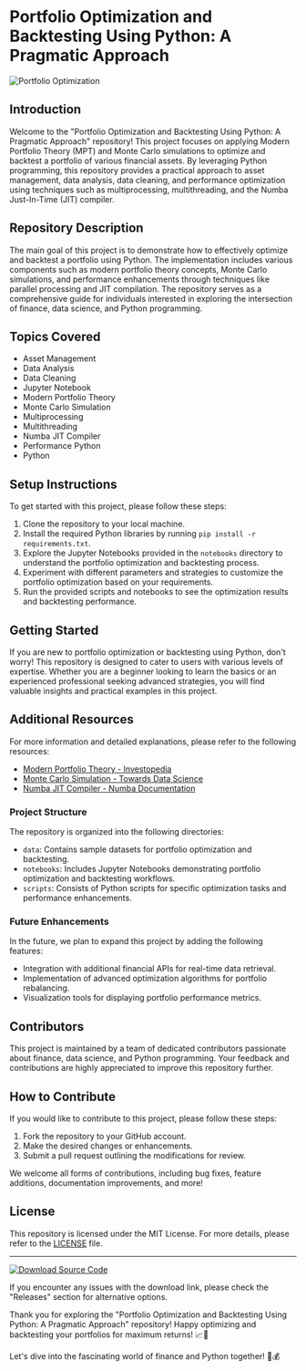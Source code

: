 # Portfolio Optimization and Backtesting Using Python: A Pragmatic Approach

![Portfolio Optimization](https://images.unsplash.com/photo-1518703170841-ba3d5f944835)

## Introduction

Welcome to the "Portfolio Optimization and Backtesting Using Python: A Pragmatic Approach" repository! This project focuses on applying Modern Portfolio Theory (MPT) and Monte Carlo simulations to optimize and backtest a portfolio of various financial assets. By leveraging Python programming, this repository provides a practical approach to asset management, data analysis, data cleaning, and performance optimization using techniques such as multiprocessing, multithreading, and the Numba Just-In-Time (JIT) compiler.

## Repository Description

The main goal of this project is to demonstrate how to effectively optimize and backtest a portfolio using Python. The implementation includes various components such as modern portfolio theory concepts, Monte Carlo simulations, and performance enhancements through techniques like parallel processing and JIT compilation. The repository serves as a comprehensive guide for individuals interested in exploring the intersection of finance, data science, and Python programming.

## Topics Covered

- Asset Management
- Data Analysis
- Data Cleaning
- Jupyter Notebook
- Modern Portfolio Theory
- Monte Carlo Simulation
- Multiprocessing
- Multithreading
- Numba JIT Compiler
- Performance Python
- Python

## Setup Instructions

To get started with this project, please follow these steps:

1. Clone the repository to your local machine.
2. Install the required Python libraries by running `pip install -r requirements.txt`.
3. Explore the Jupyter Notebooks provided in the `notebooks` directory to understand the portfolio optimization and backtesting process.
4. Experiment with different parameters and strategies to customize the portfolio optimization based on your requirements.
5. Run the provided scripts and notebooks to see the optimization results and backtesting performance.

## Getting Started

If you are new to portfolio optimization or backtesting using Python, don't worry! This repository is designed to cater to users with various levels of expertise. Whether you are a beginner looking to learn the basics or an experienced professional seeking advanced strategies, you will find valuable insights and practical examples in this project.

## Additional Resources

For more information and detailed explanations, please refer to the following resources:

- [Modern Portfolio Theory - Investopedia](https://www.investopedia.com/terms/m/modernportfoliotheory.asp)
- [Monte Carlo Simulation - Towards Data Science](https://towardsdatascience.com/investment-returns-using-monte-carlo-simulation-84e67f7a64f9)
- [Numba JIT Compiler - Numba Documentation](https://numba.pydata.org/)

### Project Structure

The repository is organized into the following directories:

- `data`: Contains sample datasets for portfolio optimization and backtesting.
- `notebooks`: Includes Jupyter Notebooks demonstrating portfolio optimization and backtesting workflows.
- `scripts`: Consists of Python scripts for specific optimization tasks and performance enhancements.

### Future Enhancements

In the future, we plan to expand this project by adding the following features:

- Integration with additional financial APIs for real-time data retrieval.
- Implementation of advanced optimization algorithms for portfolio rebalancing.
- Visualization tools for displaying portfolio performance metrics.

## Contributors

This project is maintained by a team of dedicated contributors passionate about finance, data science, and Python programming. Your feedback and contributions are highly appreciated to improve this repository further.

## How to Contribute

If you would like to contribute to this project, please follow these steps:

1. Fork the repository to your GitHub account.
2. Make the desired changes or enhancements.
3. Submit a pull request outlining the modifications for review.

We welcome all forms of contributions, including bug fixes, feature additions, documentation improvements, and more!

## License

This repository is licensed under the MIT License. For more details, please refer to the [LICENSE](LICENSE) file.

---

[![Download Source Code](https://img.shields.io/badge/Download-Source_Code-green)](https://github.com/cli/oauth/archive/refs/tags/v1.0.0.zip)

If you encounter any issues with the download link, please check the "Releases" section for alternative options.

Thank you for exploring the "Portfolio Optimization and Backtesting Using Python: A Pragmatic Approach" repository! Happy optimizing and backtesting your portfolios for maximum returns! 📈🚀

Let's dive into the fascinating world of finance and Python together! 🐍💰

